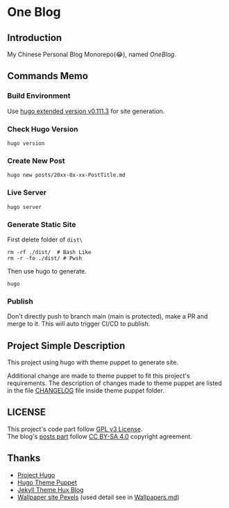 # One Blog

## Introduction

My Chinese Personal Blog Monorepo(😂), named *OneBlog*.

## Commands Memo

### Build Environment

Use [hugo extended version v0.111.3](https://github.com/gohugoio/hugo/releases/tag/v0.111.3) for site generation.

### Check Hugo Version

```shell
hugo version
```

### Create New Post

```shell
hugo new posts/20xx-0x-xx-PostTitle.md
```

### Live Server

```shell
hugo server
```

### Generate Static Site

First delete folder of `dist\`
```shell
rm -rf ./dist/  # Bash Like
rm -r -fo ./dist/ # Pwsh
```

Then use hugo to generate.
```shell
hugo
```

### Publish

Don't directly push to branch main (main is protected), make a PR and merge to it. This will auto trigger CI/CD to publish.

## Project Simple Description

This project using hugo with theme puppet to generate site. 

Additional change are made to theme puppet to fit this project's requirements. The description of changes made to theme puppet are listed in the file [CHANGELOG](./themes/puppet/CHANGELOG.md) file inside theme puppet folder.

## LICENSE

This project's code part follow [GPL v3 License](./LICENSE).\
The blog's [posts part](./content/) follow [CC BY-SA 4.0](https://creativecommons.org/licenses/by-sa/4.0/deed.en) copyright agreement.

## Thanks

* [Project Hugo](https://github.com/gohugoio/hugo)
* [Hugo Theme Puppet](https://github.com/roninro/hugo-theme-puppet)
* [Jekyll Theme Hux Blog](https://github.com/Huxpro/huxpro.github.io)
* [Wallpaper site Pexels](https://www.pexels.com) (used detail see in [Wallpapers.md](./Wallpapers.md))
